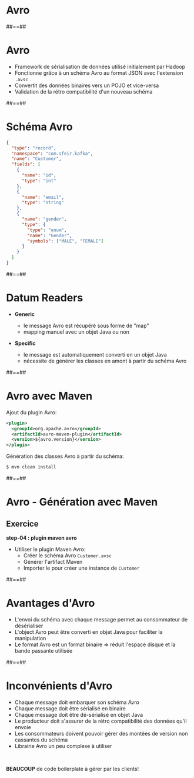 <!-- .slide: class="transition" -->

# Avro

##==##

<!-- .slide: -->

# Avro

* Framework de sérialisation de données utilisé initialement par Hadoop
* Fonctionne grâce à un schéma Avro au format JSON avec l'extension `.avsc`
* Convertit des données binaires vers un POJO et vice-versa
* Validation de la rétro compatibilité d'un nouveau schéma

##==##
<!-- .slide: class="with-code" -->

# Schéma Avro

```json
{
  "type": "record",
  "namespace": "com.sfeir.kafka",
  "name": "Customer",
  "fields": [
    {
      "name": "id",
      "type": "int"
    },
    {
      "name": "email",
      "type": "string"
    },
    {
      "name": "gender",
      "type": {
        "type": "enum",
        "name": "Gender",
        "symbols": ["MALE", "FEMALE"]
      }
    }
  ]
}
```

##==##
<!-- .slide -->

# Datum Readers

* **Generic**
  * le message Avro est récupéré sous forme de "map"
  * mapping manuel avec un objet Java ou non

* **Specific**
  * le message est automatiquement converti en un objet Java
  * nécessite de générer les classes en amont à partir du schéma Avro

##==##
<!-- .slide: class="with-code" -->

# Avro avec Maven

Ajout du plugin Avro:

```xml
<plugin>
  <groupId>org.apache.avro</groupId>
  <artifactId>avro-maven-plugin</artifactId>
  <version>${avro.version}</version>
</plugin>
```

<!-- .element: class="big-code" -->

Génération des classes Avro à partir du schéma:

```bash
$ mvn clean install
```

<!-- .element: class="big-code" -->

##==##
<!-- .slide: class="exercice" -->

# Avro - Génération avec Maven

## Exercice

**step-04 : plugin maven avro**

* Utiliser le plugin Maven Avro:
  * Créer le schéma Avro `Customer.avsc`
  * Générer l'artifact Maven
  * Importer le pour créer une instance de `Customer`

##==##
<!-- .slide: -->

# Avantages d'Avro

* L'envoi du schéma avec chaque message permet au consommateur de désérialiser
* L'object Avro peut être converti en objet Java pour faciliter la manipulation
* Le format Avro est un format binaire => réduit l'espace disque et la bande passante utilisée

##==##
<!-- .slide: -->

# Inconvénients d'Avro

* Chaque message doit embarquer son schéma Avro
* Chaque message doit être sérialisé en binaire
* Chaque message doit être dé-sérialisé en objet Java
* Le producteur doit s'assurer de la rétro compatibilité des données qu'il envoie
* Les consommateurs doivent pouvoir gérer des montées de version non cassantes du schéma
* Librairie Avro un peu complexe à utiliser

<p><br></p>

**BEAUCOUP** de code boilerplate à gérer par les clients!
